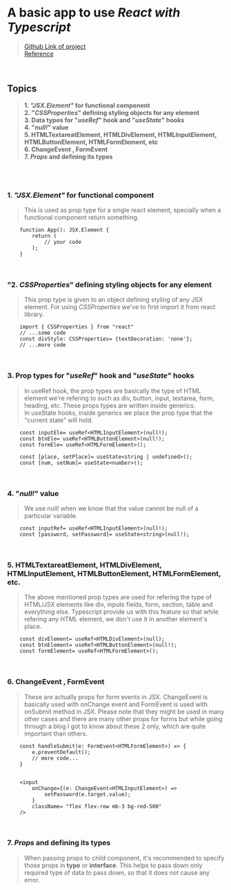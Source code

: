 # A basic app to use *React with Typescript* #

>[Github Link of project](https://github.com/rohitmondal03/React-and-Typescript.git) <br />
>[Reference](https://react-typescript-cheatsheet.netlify.app/docs/basic/setup/)

<br />

## Topics ##
>__1. *"JSX.Element"* for functional component__  <br>
>__2. "*CSSProperties*" defining styling objects for any element__  <br>
>__3. Data types for "*useRef*" hook and "*useState*" hooks__  <br>
>__4. "*null!*" value__ <br>
>__5. HTMLTextareatElement, HTMLDivElement, HTMLInputElement, HTMLButtonElement, HTMLFormElement, etc__  <br>
>__6. ChangeEvent , FormEvent__  <br>
>__7. *Props* and defining its types__  <br>

<br>
<br>

### 1. *"JSX.Element"* for functional component ###
>This is used as prop type for a single react element, specially when a functional component return something.

```JSX
    function App(): JSX.Element {
        return (
            // your code
        );
    }
```

<br>

### "2. *CSSProperties*" defining styling objects for any element ###
> This prop type is given to an object defining styling of any JSX element. For using *CSSProperties* we've to first import it from react library.

```JSX
    import { CSSProperties } from "react"
    // ...some code 
    const divStyle: CSSProperties= {textDecoration: 'none'};
    // ...more code
```

<br>

### 3. Prop types for "*useRef*" hook and "*useState*" hooks ###
>In useRef hook, the prop types are basically the type of HTML element we're refering to such as div, button, input, textarea, form, heading, etc. These props types are written inside generics. <br>
>In useState hooks, inside generics we place the prop type that the "current state" will hold.

```JSX
    const inputEle= useRef<HTMLInputElement>(null!);
    const btnEle= useRef<HTMLButtonElement>(null!);
    const formEle= useRef<HTMLFormElement>();

    const [place, setPlace]= useState<string | undefined>();
    const [num, setNum]= useState<number>();
```

<br>

### 4. "*null!*" value ###
> We use null! when we know that the value cannot be null of a particular variable.

```JSX 
    const inputRef= useRef<HTMLInputElement>(null!);
    const [password, setPassword]= useState<string>(null!);
```

<br>

### 5. HTMLTextareatElement, HTMLDivElement, HTMLInputElement, HTMLButtonElement, HTMLFormElement, etc. ###
>The above mentioned prop types are used for refering the type of HTML/JSX elements like div, inputs fields, form, section, table and everything else. Typescript provide us with this feature so that while refering any HTML element, we don't use it in another element's place. 

```JSX
    const divElement= useRef<HTMLDivElement>(null);
    const btnElement= useRef<HTMLButtonElement>(null!);
    const formElement= useRef<HTMLFormElement>();
```

<br>

### 6. ChangeEvent , FormEvent ###
> These are actually props for form events in JSX. ChangeEvent is basically used with onChange event and FormEvent is used with onSubmit method in JSX. Please note that they might be used in many other cases and there are many other props for forms but while going through a blog I got to know about these 2 only, which are quite important than others.

```JSX
    const handleSubmit(e: FormEvent<HTMLFormElement>) => {
        e.preventDefault();
        // more code...
    }


    <input 
        onChange={(e: ChangeEvent<HTMLInputElement>) =>
            setPassword(e.target.value);
        }
        className= "flex flex-row mb-3 bg-red-500"
    />
```

<br>

### 7. *Props* and defining its types ###
> When passing props to child component, it's recommended to specify those props in **type** or **interface**.  This helps to pass down only required type of data to pass down, so that it does not cause any error.
